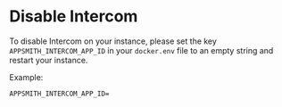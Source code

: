 # Disable Intercom

To disable Intercom on your instance, please set the key `APPSMITH_INTERCOM_APP_ID` in your `docker.env` file to an empty string and restart your instance.

Example:

```
APPSMITH_INTERCOM_APP_ID=
```
